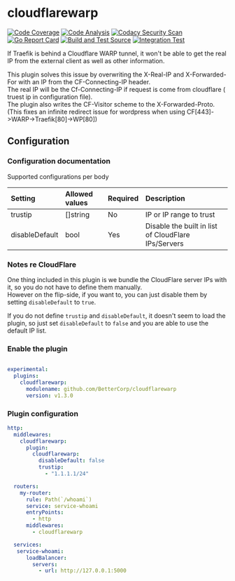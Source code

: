 # cloudflarewarp
[![Code Coverage](https://codecov.io/gh/BetterCorp/cloudflarewarp/branch/master/graph/badge.svg?token=QFGZS5QJSG)](https://codecov.io/gh/BetterCorp/cloudflarewarp)
[![Code Analysis](https://github.com/BetterCorp/cloudflarewarp/actions/workflows/codeql-analysis.yml/badge.svg)](https://github.com/BetterCorp/cloudflarewarp/actions/workflows/codeql-analysis.yml)
[![Codacy Security Scan](https://github.com/BetterCorp/cloudflarewarp/actions/workflows/codacy-analysis.yml/badge.svg)](https://github.com/BetterCorp/cloudflarewarp/actions/workflows/codacy-analysis.yml)
[![Go Report Card](https://goreportcard.com/badge/github.com/BetterCorp/cloudflarewarp)](https://goreportcard.com/report/github.com/BetterCorp/cloudflarewarp)
[![Build and Test Source](https://github.com/BetterCorp/cloudflarewarp/actions/workflows/buildAndTest.yml/badge.svg)](https://github.com/BetterCorp/cloudflarewarp/actions/workflows/buildAndTest.yml)
[![Integration Test](https://github.com/BetterCorp/cloudflarewarp/actions/workflows/prodTest.yml/badge.svg)](https://github.com/BetterCorp/cloudflarewarp/actions/workflows/prodTest.yml)

If Traefik is behind a Cloudflare WARP tunnel, it won't be able to get the real IP from the external client as well as other information.

This plugin solves this issue by overwriting the X-Real-IP and X-Forwarded-For with an IP from the CF-Connecting-IP header.  
The real IP will be the Cf-Connecting-IP if request is come from cloudflare ( truest ip in configuration file).  
The plugin also writes the CF-Visitor scheme to the X-Forwarded-Proto. (This fixes an infinite redirect issue for wordpress when using CF[443]->WARP->Traefik[80]->WP[80])  

## Configuration  

### Configuration documentation  
  
Supported configurations per body

| Setting| Allowed values | Required | Description |
| :-- | :-- | :-- | :-- |
| trustip | []string | No | IP or IP range to trust |
| disableDefault | bool | Yes | Disable the built in list of CloudFlare IPs/Servers |
  
### Notes re CloudFlare  

One thing included in this plugin is we bundle the CloudFlare server IPs with it, so you do not have to define them manually.  
However on the flip-side, if you want to, you can just disable them by setting `disableDefault` to `true`.  

If you do not define `trustip` and `disableDefault`, it doesn't seem to load the plugin, so just set `disableDefault` to `false` and you are able to use the default IP list.  

### Enable the plugin  

```yaml

experimental:
  plugins:
    cloudflarewarp:
      modulename: github.com/BetterCorp/cloudflarewarp
      version: v1.3.0
```  


### Plugin configuration  

```yaml
http:  
  middlewares:
    cloudflarewarp:
      plugin:
        cloudflarewarp:
          disableDefault: false
          trustip:
            - "1.1.1.1/24"

  routers:
    my-router:
      rule: Path(`/whoami`)
      service: service-whoami
      entryPoints:
        - http
      middlewares:
        - cloudflarewarp

  services:
   service-whoami:
      loadBalancer:
        servers:
          - url: http://127.0.0.1:5000
```
